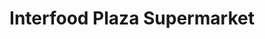 ---
title: "Interfood Plaza Supermarket"
url: /wendell/interfood-plaza-supermarket/
shop: supermarket
---
